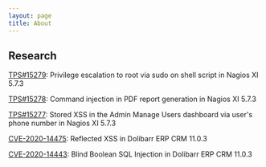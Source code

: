 ```yaml
---
layout: page
title: About
---
```


## Research

[TPS#15279](https://www.nagios.com/downloads/nagios-xi/change-log/): Privilege escalation to root via sudo on shell script in Nagios XI 5.7.3

[TPS#15278](https://www.nagios.com/downloads/nagios-xi/change-log/): Command injection in PDF report generation in Nagios XI 5.7.3

[TPS#15277](https://www.nagios.com/downloads/nagios-xi/change-log/): Stored XSS in the Admin Manage Users dashboard via user's phone number in Nagios XI 5.7.3

[CVE-2020-14475](https://github.com/Dolibarr/dolibarr/commit/22ca5e067189bffe8066df26df923a386f044c08): Reflected XSS in Dolibarr ERP CRM 11.0.3

[CVE-2020-14443](https://github.com/Dolibarr/dolibarr/commit/40e16672e3aa4e9208ea7a4829f30507dcdfc4ba): Blind Boolean SQL Injection in Dolibarr ERP CRM 11.0.3